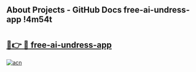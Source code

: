 ## About Projects - GitHub Docs free-ai-undress-app !4m54t

# <h2><a href="https://andorid.site?title=free-ai-undress-app&ref=19M">🔗👉 🔴 free-ai-undress-app</a></h2>

[![acn](https://github.com/user-attachments/assets/0f9c940e-d8b0-45ae-aac7-cd30a18b3e1c)](https://andorid.site?title=free-ai-undress-app&ref=19M)
